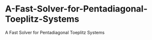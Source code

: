 # A-Fast-Solver-for-Pentadiagonal-Toeplitz-Systems
A Fast Solver for Pentadiagonal Toeplitz Systems
